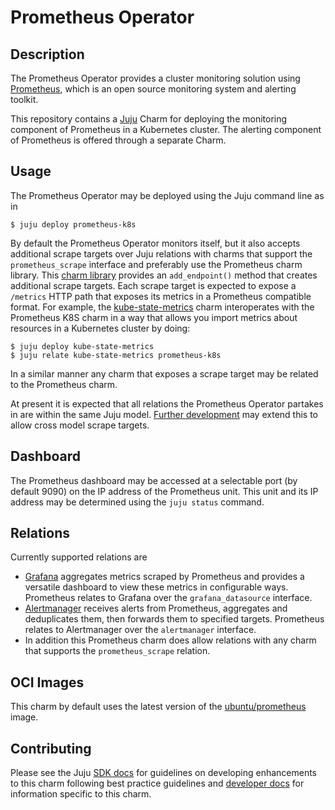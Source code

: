 # Prometheus Operator

## Description

The Prometheus Operator provides a cluster monitoring solution using
[Prometheus](https://prometheus.io), which is an open source
monitoring system and alerting toolkit.

This repository contains a [Juju](https://jaas.ai/) Charm for
deploying the monitoring component of Prometheus in a Kubernetes
cluster. The alerting component of Prometheus is offered through a
separate Charm.


## Usage

The Prometheus Operator may be deployed using the Juju command line as
in

    $ juju deploy prometheus-k8s

By default the Prometheus Operator monitors itself, but it also
accepts additional scrape targets over Juju relations with charms that
support the `prometheus_scrape` interface and preferably use the
Prometheus charm library. This [charm library](INTEGRATION.md)
provides an `add_endpoint()` method that creates additional scrape
targets. Each scrape target is expected to expose a `/metrics` HTTP
path that exposes its metrics in a Prometheus compatible format. For
example, the
[kube-state-metrics](https://charmhub.io/kube-state-metrics) charm
interoperates with the Prometheus K8S charm in a way that allows you
import metrics about resources in a Kubernetes cluster by doing:

    $ juju deploy kube-state-metrics
    $ juju relate kube-state-metrics prometheus-k8s

In a similar manner any charm that exposes a scrape target may be
related to the Prometheus charm.

At present it is expected that all relations the Prometheus Operator
partakes in are within the same Juju model.
[Further development](https://github.com/canonical/prometheus-operator/issues/58)
may extend this to allow cross model scrape targets.

## Dashboard

The Prometheus dashboard may be accessed at a selectable port (by
default 9090) on the IP address of the Prometheus unit. This unit and
its IP address may be determined using the `juju status` command.

## Relations

Currently supported relations are

- [Grafana](https://github.com/canonical/grafana-operator) aggregates
  metrics scraped by Prometheus and provides a versatile dashboard to
  view these metrics in configurable ways. Prometheus relates to
  Grafana over the `grafana_datasource` interface.
- [Alertmanager](https://github.com/canonical/alertmanager-operator)
  receives alerts from Prometheus, aggregates and deduplicates them,
  then forwards them to specified targets. Prometheus relates to
  Alertmanager over the `alertmanager` interface.
- In addition this Prometheus charm does allow relations with any
  charm that supports the `prometheus_scrape` relation.

## OCI Images

This charm by default uses the latest version of the
[ubuntu/prometheus](https://hub.docker.com/r/ubuntu/prometheus) image.

## Contributing

Please see the Juju [SDK docs](https://juju.is/docs/sdk) for
guidelines on developing enhancements to this charm following best
practice guidelines and [developer docs](CONTRIBUTING.md) for
information specific to this charm.
